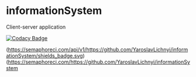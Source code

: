 # informationSystem
Client-server application

[![Codacy Badge](https://api.codacy.com/project/badge/Grade/6d7149f6723e4eec954aa76e8b845fac)](https://www.codacy.com/app/YaroslavLichnyi/informationSystem?utm_source=github.com&amp;utm_medium=referral&amp;utm_content=YaroslavLichnyi/informationSystem&amp;utm_campaign=Badge_Grade)

(https://semaphoreci.com/api/v1/https://github.com/YaroslavLichnyi/informationSystem/shields_badge.svg)(https://semaphoreci.com/https://github.com/YaroslavLichnyi/informationSystem
